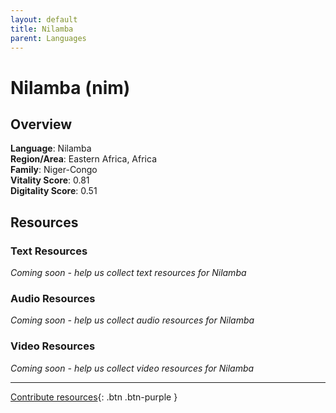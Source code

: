 ```yaml
---
layout: default
title: Nilamba
parent: Languages
---
```


# Nilamba (nim)

## Overview

**Language**: Nilamba  
**Region/Area**: Eastern Africa, Africa  
**Family**: Niger-Congo  
**Vitality Score**: 0.81  
**Digitality Score**: 0.51  

## Resources

### Text Resources
*Coming soon - help us collect text resources for Nilamba*

### Audio Resources
*Coming soon - help us collect audio resources for Nilamba*

### Video Resources
*Coming soon - help us collect video resources for Nilamba*

---

[Contribute resources](https://fairtrain.github.io/){: .btn .btn-purple }
